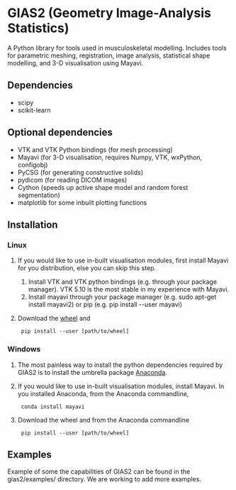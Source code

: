 # GIAS2 (Geometry Image-Analysis Statistics)
A Python library for tools used in musculoskeletal modelling. Includes tools for
parametric meshing, registration, image analysis, statistical shape modelling,
and 3-D visualisation using Mayavi.

## Dependencies
* scipy
* scikit-learn

## Optional dependencies
* VTK and VTK Python bindings (for mesh processing)
* Mayavi (for 3-D visualisation, requires Numpy, VTK, wxPython, configobj)
* PyCSG (for generating constructive solids)
* pydicom (for reading DICOM images)
* Cython (speeds up active shape model and random forest segmentation)
* matplotlib for some inbuilt plotting functions

## Installation
### Linux
1. If you would like to use in-built visualisation modules, first install Mayavi for you distribution, else you can skip this step.
    1. Install VTK and VTK python bindings (e.g. through your package manager). VTK 5.10 is the most stable in my experience with Mayavi.
    2. Install mayavi through your package manager (e.g. sudo apt-get install mayavi2) or pip (e.g. pip install --user mayavi)
2. Download the [wheel](https://bitbucket.org/jangle/gias2/downloads/) and
    
        pip install --user [path/to/wheel]

### Windows
1. The most painless way to install the python dependencies required by GIAS2 is to install the umbrella package [Anaconda](https://www.continuum.io/downloads).
2. If you would like to use in-built visualisation modules, install Mayavi. In you installed Anaconda, from the Anaconda commandline,
        
        conda install mayavi

3. Download the wheel and from the Anaconda commandline
    
        pip install --user [path/to/wheel]

## Examples
Example of some the capabilities of GIAS2 can be found in the gias2/examples/ directory. We are working to add more examples.